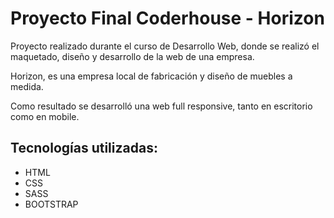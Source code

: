 
# Proyecto Final Coderhouse - Horizon 

Proyecto realizado durante el curso de Desarrollo Web, donde se realizó el maquetado, diseño
y desarrollo de la web de una empresa.

Horizon, es una empresa local de fabricación y diseño de muebles a medida. 

Como resultado se desarrolló una web full responsive, tanto en escritorio como en mobile.


## Tecnologías utilizadas: 

- HTML
- CSS
- SASS
- BOOTSTRAP




